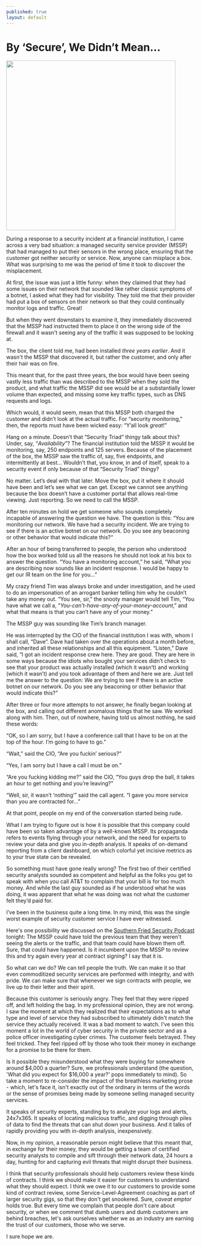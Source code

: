 ```yaml
---
published: true
layout: default
---
```

<h1>By ‘Secure’, We Didn’t Mean...</h1>
<p><img class="right" width="450px" src="http://resources.infosecinstitute.com/wp-content/uploads/it-security-analyst.jpg" /></p>


<p>During a response to a security incident at a financial institution, I came across a very bad situation: a managed security service provider (MSSP) that had managed to put their sensors in the wrong place, ensuring that the customer got neither security or service.  Now, anyone can misplace a box. What was surprising to me was the period of time it took to discover the misplacement.</p>

<p>At first, the issue was just a little funny: when they claimed that they had some issues on their network that sounded like rather classic symptoms of a botnet, I asked what they had for visibility. They told me that their provider had put a box of sensors on their network so that they could continually monitor logs and traffic. Great!</p>

<p>But when they went downstairs to examine it, they immediately discovered that the MSSP had instructed them to place it on the wrong side of the firewall and it wasn't seeing any of the traffic it was supposed to be looking at.</p>

<p>The box, the client told me, had been installed <em>three years earlier</em>. And it wasn't the MSSP that discovered it, but rather the customer, and only after their hair was on fire.</p>

<p>This meant that, for the past three years, the box would have been seeing vastly less traffic than was described to the MSSP when they sold the product, and what traffic the MSSP did see would be at a substantially lower volume than expected, and missing some key traffic types, such as DNS requests and logs.</p>

<p>Which would, it would seem, mean that this MSSP both charged the customer and didn’t look at the actual traffic. For “security monitoring,” then, the reports must have been wicked easy: “Y’all look <em>great</em>!”</p>

<p>Hang on a minute. Doesn’t that “Security Triad” thingy talk about this? Under, say, “<em>Availability</em>”? The financial institution told the MSSP it would be monitoring, say, 250 endpoints and 125 servers. Because of the placement of the box, the MSSP saw the traffic of, say, five endpoints, and intermittently at best... Wouldn’t that, you know, in and of itself, speak to a security event if only because of that “Security Triad” thingy?</p>

<p>No matter. Let’s deal with that later. Move the box, put it where it should have been and let’s see what we can get. Except we cannot see anything because the box doesn’t have a customer portal that allows real-time viewing. Just reporting. So we need to call the MSSP. </p>

<p>After ten minutes on hold we get someone who sounds completely incapable of answering the question we have. The question is this: “You are monitoring our network. We have had a security incident. We are trying to see if there is an active botnet on our network. Do you see any beaconing or other behavior that would indicate this?“</p>

<p>After an hour of being transferred to people, the person who understood how the box worked told us all the reasons he should not look at his box to answer the question. “You have a monitoring account,” he said, “What you are describing now sounds like an incident response. I would be happy to get our IR team on the line for you...”</p>

<p>My crazy friend Tim was always broke and under investigation, and he used to do an impersonation of an arrogant banker telling him why he couldn’t take any money out. “You see, sir,” the snooty manager would tell Tim, “You have what we call a, “<em>You-can’t-have-any-of-your-money-account</em>,” and what that means is that you can’t have any of your money.”

<p>The MSSP guy was sounding like Tim’s branch manager.</p>

<p>He was interrupted by the CIO of the financial institution I was with, whom I shall call, “Dave”. Dave had taken over the operations about a month before, and inherited all these relationships and all this equipment. “Listen,” Dave said, “I got an incident response crew here. They are good. They are here in some ways because the idiots who bought your services didn’t check to see that your product was actually installed (which it wasn’t) and working (which it wasn’t) and you took advantage of them and here we are. Just tell me the answer to the question: We are trying to see if there is an active botnet on our network. Do you see any beaconing or other behavior that would indicate this?”</p>

<p>After three or four more attempts to not answer, he finally began looking at the box, and calling out different anomalous things that he saw. We worked along with him. Then, out of nowhere, having told us almost nothing, he said these words:</p>

<p>“OK, so I am sorry, but I have a conference call that I have to be on at the top of the hour. I’m going to have to go.”</p>

<p>“Wait,” said the CIO, “Are you fuckin’ serious?”</p>

<p>“Yes, I am sorry but I have a call I must be on.”</p>

<p>“Are you fucking kidding me?” said the CIO, “You guys drop the ball, it takes an hour to get nothing and you’re leaving?”</p>

<p>“Well, sir, it wasn’t ‘nothing’” said the call agent. “I gave you more service than you are contracted for...”</p>

<p>At that point, people on my end of the conversation started being rude. </p>

<p>What I am trying to figure out is how it is possible that this company could have been so taken advantage of by a well-known MSSP. Its propaganda refers to events flying through your network, and the need for experts to review your data and give you in-depth analysis. It speaks of on-demand reporting from a client dashboard, on which colorful yet incisive metrics as to your true state can be revealed.</p>

<p>So something must have gone really wrong? The first two of their certified security analysts sounded as competent and helpful as the folks you get to speak with when you call AT&amp;T to complain that your bill is for too much money. And while the last guy sounded as if he understood what he was doing, it was apparent that what he was doing was not what the customer felt they’d paid for. </p>

<p>I’ve been in the business quite a long time. In my mind, this was the single worst example of security customer service I have ever witnessed.  </p>

<p>Here's one possibility we discussed on the <a href="https://secure-hwcdn.libsyn.com/p/6/6/c/66cbce510556c443/SFS_Podcast_-_Episode_184.mp3?c_id=12605697&expiration=1472522109&hwt=cb4bbfd345a75a9c436ad9a00253e710" target="_blank">Southern Fried Security Podcast</a> tonight: The MSSP could have told the previous team that they weren't seeing the alerts or the traffic, and that team could have blown them off. Sure, that could have happened. Is it incumbent upon the MSSP to review this and try again every year at contract signing? I say that it is.</p> 

<p>So what can we do? We can tell people the truth. We can make it so that even commoditized security services are performed with integrity, and with pride. We can make sure that whenever we sign contracts with people, we live up to their letter and their spirit. </p>

<p>Because this customer is seriously angry. They feel that they were ripped off, and left holding the bag. In my professional opinion, they are not wrong. I saw the moment at which they realized that their expectations as to what type and level of service they had subscribed to ultimately didn't match the service they actually received. It was a bad moment to watch. I've seen this moment a lot in the world of cyber security in the private sector and as a police officer investigating cyber crimes. The customer feels betrayed. They feel tricked. They feel ripped off by those who took their money in exchange for a promise to be there for them.</p>


<p>Is it possible they misunderstood what they were buying for somewhere around $4,000 a quarter? Sure, we professionals understand (the question, 'What did you expect for $16,000 a year?' pops immediately to mind). So take a moment to re-consider the impact of the breathless marketing prose - which, let's face it, isn't exactly out of the ordinary in terms of the words or the sense of promises being made by someone selling managed security services.</p>

<p>It speaks of security experts, standing by to analyze your logs and alerts, 24x7x365. It speaks of locating malicious traffic, and digging through piles of data to find the threats that can shut down your business. And it talks of rapidly providing you with in-depth analysis, inexpensively. </p>

<p>Now, in my opinion, a reasonable person might believe that this meant that, in exchange for their money, they would be getting a team of certified security analysts to compile and sift through their network data, 24 hours a day, hunting for and capturing evil threats that might disrupt their business. </p>

<p>I think that security professionals should help customers review these kinds of contracts. I think we should make it easier for customers to understand what they should expect. I think we owe it to our customers to provide some kind of contract review, some Service-Level-Agreement coaching as part of larger security gigs, so that they don't get snookered. Sure, <em>caveat emptor</em> holds true. But every time we complain that people don't care about security, or when we comment that dumb users and dumb customers are behind breaches, let's ask ourselves whether we as an industry are earning the trust of our customers, those who we serve.</p>

<p>I sure hope we are. </p>


